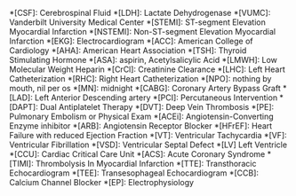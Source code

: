 *[CSF]: Cerebrospinal Fluid
*[LDH]: Lactate Dehydrogenase
*[VUMC]: Vanderbilt University Medical Center
*[STEMI]: ST-segment Elevation Myocardial Infarction
*[NSTEMI]: Non-ST-segment Elevation Myocardial Infarction
*[EKG]: Electrocardiogram
*[ACC]: American College of Cardiology
*[AHA]: American Heart Association
*[TSH]: Thyroid Stimulating Hormone
*[ASA]: aspirin, Acetylsalicylic Acid
*[LMWH]: Low Molecular Weight Heparin
*[CrCl]: Creatinine Clearance
*[LHC]: Left Heart Catheterization
*[RHC]: Right Heart Catheterization
*[NPO]: nothing by mouth, nil per os
*[MN]: midnight
*[CABG]: Coronary Artery Bypass Graft
*[LAD]: Left Anterior Descending artery
*[PCI]: Percutaneous Intervention
*[DAPT]: Dual Antiplatelet Therapy
*[DVT]: Deep Vein Thrombosis
*[PE]: Pulmonary Embolism or Physical Exam
*[ACEi]: Angiotensin-Converting Enzyme inhibitor
*[ARB]: Angiotensin Receptor Blocker
*[HFrEF]: Heart Failure with reduced Ejection Fraction
*[VT]: Ventricular Tachycardia
*[VF]: Ventricular Fibrillation
*[VSD]: Ventricular Septal Defect
*[LV] Left Ventricle
*[CCU]: Cardiac Critical Care Unit
*[ACS]: Acute Coronary Syndrome
*[TIMI]: Thrombolysis In Myocardial Infarction
*[TTE]: Transthoracic Echocardiogram
*[TEE]: Transesophageal Echocardiogram
*[CCB]: Calcium Channel Blocker
*[EP]: Electrophysiology
